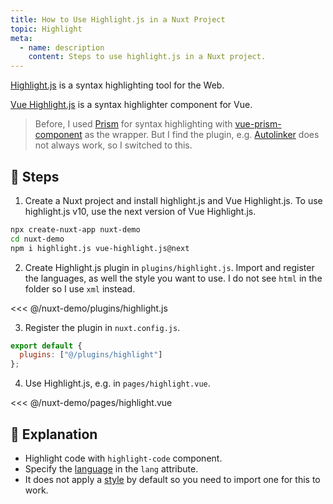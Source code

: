 ```yaml
---
title: How to Use Highlight.js in a Nuxt Project
topic: Highlight
meta:
  - name: description
    content: Steps to use highlight.js in a Nuxt project.
---
```


[Highlight.js](https://highlightjs.org/) is a syntax highlighting tool for the Web.

[Vue Highlight.js](https://github.com/gluons/vue-highlight.js/) is a syntax highlighter component for Vue.

> Before, I used [Prism](https://github.com/PrismJS/prism) for syntax highlighting with [vue-prism-component](https://github.com/egoist/vue-prism-component) as the wrapper. But I find the plugin, e.g. [Autolinker](https://prismjs.com/plugins/autolinker/) does not always work, so I switched to this.

## :footprints: Steps

1. Create a Nuxt project and install highlight.js and Vue Highlight.js. To use highlight.js v10, use the next version of Vue Highlight.js.

```bash
npx create-nuxt-app nuxt-demo
cd nuxt-demo
npm i highlight.js vue-highlight.js@next
```

2. Create Highlight.js plugin in `plugins/highlight.js`. Import and register the languages, as well the style you want to use. I do not see `html` in the folder so I use `xml` instead.

<<< @/nuxt-demo/plugins/highlight.js

3. Register the plugin in `nuxt.config.js`.

```js
export default {
  plugins: ["@/plugins/highlight"]
};
```

4. Use Highlight.js, e.g. in `pages/highlight.vue`.

<<< @/nuxt-demo/pages/highlight.vue

## :book: Explanation

- Highlight code with `highlight-code` component.
- Specify the [language](https://github.com/highlightjs/highlight.js/blob/master/SUPPORTED_LANGUAGES.md) in the `lang` attribute.
- It does not apply a [style](https://github.com/highlightjs/highlight.js/tree/master/src/styles) by default so you need to import one for this to work.
